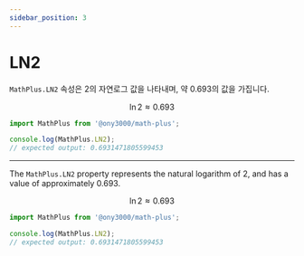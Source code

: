 ```yaml
---
sidebar_position: 3
---
```


# LN2

`MathPlus.LN2` 속성은 2의 자연로그 값을 나타내며, 약 0.693의 값을 가집니다.

$$
\ln 2 \approx 0.693
$$

```javascript
import MathPlus from '@ony3000/math-plus';

console.log(MathPlus.LN2);
// expected output: 0.6931471805599453
```

---

The `MathPlus.LN2` property represents the natural logarithm of 2, and has a value of approximately 0.693.

$$
\ln 2 \approx 0.693
$$

```javascript
import MathPlus from '@ony3000/math-plus';

console.log(MathPlus.LN2);
// expected output: 0.6931471805599453
```
